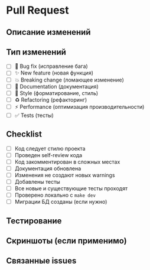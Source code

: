# Pull Request

## Описание изменений

<!-- Опишите ваши изменения -->

## Тип изменений

- [ ] 🐛 Bug fix (исправление бага)
- [ ] ✨ New feature (новая функция)
- [ ] 💥 Breaking change (ломающее изменение)
- [ ] 📝 Documentation (документация)
- [ ] 🎨 Style (форматирование, стиль)
- [ ] ♻️ Refactoring (рефакторинг)
- [ ] ⚡ Performance (оптимизация производительности)
- [ ] ✅ Tests (тесты)

## Checklist

- [ ] Код следует стилю проекта
- [ ] Проведен self-review кода
- [ ] Код закомментирован в сложных местах
- [ ] Документация обновлена
- [ ] Изменения не создают новых warnings
- [ ] Добавлены тесты
- [ ] Все новые и существующие тесты проходят
- [ ] Проверено локально с `make dev`
- [ ] Миграции БД созданы (если нужно)

## Тестирование

<!-- Как были протестированы изменения? -->

## Скриншоты (если применимо)

<!-- Добавьте скриншоты -->

## Связанные issues

<!-- Укажите номера issues: Closes #123 -->
